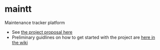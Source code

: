 # maintt
Maintenance tracker platform

- See [the project proposal here](https://github.com/open-andela/project-proposals/issues/2)
- Preliminary guidlines on how to get started with the project are [here in the wiki](https://github.com/open-andela/maintt/wiki)
